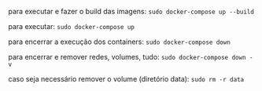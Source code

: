 para executar e fazer o build das imagens: ```sudo docker-compose up --build```

para executar: ```sudo docker-compose up```

para encerrar a execução dos containers: ```sudo docker-compose down```

para encerrar e remover redes, volumes, tudo: ```sudo docker-compose down -v```

caso seja necessário remover o volume (diretório data): ```sudo rm -r data```
